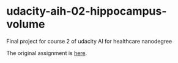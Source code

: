 # udacity-aih-02-hippocampus-volume

Final project for course 2 of udacity AI for healthcare nanodegree

The original assignment is [here](https://github.com/udacity/nd320-c3-3d-imaging-starter).
